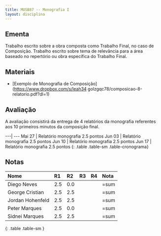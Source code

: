 ```yaml
---
title: MUSB87 -- Monografia I
layout: disciplina
---
```


## Ementa

Trabalho escrito sobre a obra composta como Trabalho Final, no caso de
Composição. Trabalho escrito sobre tema de relevância para a área
baseado no repertório ou obra específica do Trabalho Final.

## Materiais

- [Exemplo de Monografia de Composição](https://www.dropbox.com/s/leah34
  golzgqc78/composicao-8-relatorio.pdf?dl=1)

## Avaliação

A avaliação consistirá da entrega de 4 relatórios da monografia
referentes aos 10 primeiros minutos da composição final.

---| ---
Mai 27 | Relatório monografia 2.5 pontos
Jun 03 | Relatório monografia 2.5 pontos
Jun 10 | Relatório monografia 2.5 pontos
Jun 17 | Relatório monografia 2.5 pontos
{: .table .table-sm .table-cronograma}

## Notas

| Nome              | R1 | R2 | R3 | R4 | Nota |
|:------------------|:---|:---|:---|:---|:-----|
| Diego Neves       | 2.5| 0.0|    |    | =sum |
| George Cristian   | 2.5| 2.5|    |    | =sum |
| Jordan Hohenfeld  | 2.5| 2.5|    |    | =sum |
| Peter Marques     | 2.5| 0.0|    |    | =sum |
| Sidnei Marques    | 2.5| 2.5|    |    | =sum |
{: .table .table-sm }


